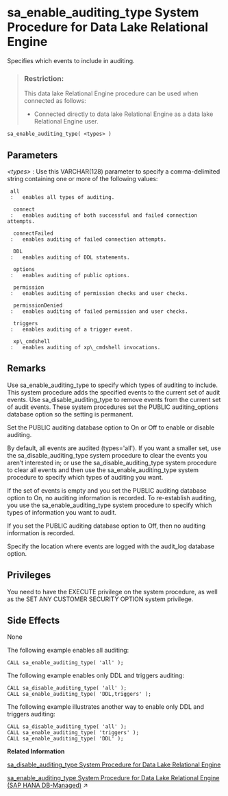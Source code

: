 <!-- loio3be5b83e6c5f1014876dd3101b181f8a -->

# sa\_enable\_auditing\_type System Procedure for Data Lake Relational Engine

Specifies which events to include in auditing.



> ### Restriction:  
> This data lake Relational Engine procedure can be used when connected as follows:
> 
> -   Connected directly to data lake Relational Engine as a data lake Relational Engine user.



```
sa_enable_auditing_type( <types> )
```



<a name="loio3be5b83e6c5f1014876dd3101b181f8a__sa_enable_auditing_type_parm1"/>

## Parameters

  *<types\>* 
 :   Use this VARCHAR\(128\) parameter to specify a comma-delimited string containing one or more of the following values:

     all
     :   enables all types of auditing.

      connect
     :   enables auditing of both successful and failed connection attempts.

      connectFailed
     :   enables auditing of failed connection attempts.

      DDL
     :   enables auditing of DDL statements.

      options
     :   enables auditing of public options.

      permission
     :   enables auditing of permission checks and user checks.

      permissionDenied
     :   enables auditing of failed permission and user checks.

      triggers
     :   enables auditing of a trigger event.

      xp\_cmdshell
     :   enables auditing of xp\_cmdshell invocations.

  

<a name="loio3be5b83e6c5f1014876dd3101b181f8a__sa_enable_auditing_type_remarks1"/>

## Remarks

Use sa\_enable\_auditing\_type to specify which types of auditing to include. This system procedure adds the specified events to the current set of audit events. Use sa\_disable\_auditing\_type to remove events from the current set of audit events. These system procedures set the PUBLIC auditing\_options database option so the setting is permanent.

Set the PUBLIC auditing database option to On or Off to enable or disable auditing.

By default, all events are audited \(types='all'\). If you want a smaller set, use the sa\_disable\_auditing\_type system procedure to clear the events you aren’t interested in; or use the sa\_disable\_auditing\_type system procedure to clear all events and then use the sa\_enable\_auditing\_type system procedure to specify which types of auditing you want.

If the set of events is empty and you set the PUBLIC auditing database option to On, no auditing information is recorded. To re-establish auditing, you use the sa\_enable\_auditing\_type system procedure to specify which types of information you want to audit.

If you set the PUBLIC auditing database option to Off, then no auditing information is recorded.

Specify the location where events are logged with the audit\_log database option.



## Privileges

You need to have the EXECUTE privilege on the system procedure, as well as the SET ANY CUSTOMER SECURITY OPTION system privilege.



<a name="loio3be5b83e6c5f1014876dd3101b181f8a__sa_enable_auditing_type_sideefects1"/>

## Side Effects

None



The following example enables all auditing:

```
CALL sa_enable_auditing_type( 'all' );
```

The following example enables only DDL and triggers auditing:

```
CALL sa_disable_auditing_type( 'all' );
CALL sa_enable_auditing_type( 'DDL,triggers' );
```

The following example illustrates another way to enable only DDL and triggers auditing:

```
CALL sa_disable_auditing_type( 'all' );
CALL sa_enable_auditing_type( 'triggers' );
CALL sa_enable_auditing_type( 'DDL' );
```

**Related Information**  


[sa\_disable\_auditing\_type System Procedure for Data Lake Relational Engine](sa-disable-auditing-type-system-procedure-for-data-lake-relational-engine-3be5a6b.md "Disables auditing of specific events.")

[sa_enable_auditing_type System Procedure for Data Lake Relational Engine (SAP HANA DB-Managed)](https://help.sap.com/viewer/a898e08b84f21015969fa437e89860c8/2023_1_QRC/en-US/7bde72cc9e33425088c9b0d6a361d380.html "Specifies which events to include in auditing.") :arrow_upper_right:

